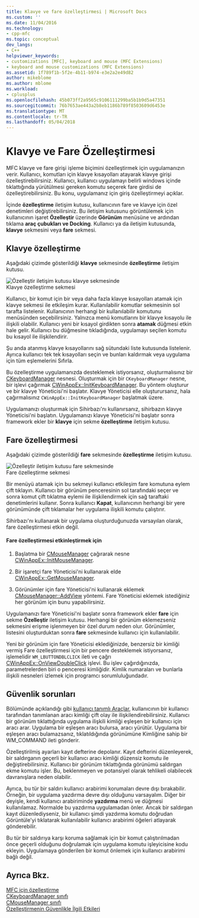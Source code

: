 ```yaml
---
title: Klavye ve fare özelleştirmesi | Microsoft Docs
ms.custom: ''
ms.date: 11/04/2016
ms.technology:
- cpp-mfc
ms.topic: conceptual
dev_langs:
- C++
helpviewer_keywords:
- customizations [MFC], keyboard and mouse (MFC Extensions)
- keyboard and mouse customizations (MFC Extensions)
ms.assetid: 1f789f1b-5f2e-4b11-b974-e3e2a2e49d82
author: mikeblome
ms.author: mblome
ms.workload:
- cplusplus
ms.openlocfilehash: 45b073ff2a9565c9106111299ba5b1b9d5a47351
ms.sourcegitcommit: 76b7653ae443a2b8eb1186b789f8503609d6453e
ms.translationtype: MT
ms.contentlocale: tr-TR
ms.lasthandoff: 05/04/2018
---
```

# <a name="keyboard-and-mouse-customization"></a>Klavye ve Fare Özelleştirmesi
MFC klavye ve fare girişi işleme biçimini özelleştirmek için uygulamanızın verir. Kullanıcı, komutları için klavye kısayolları atayarak klavye girişi özelleştirebilirsiniz. Kullanıcı, kullanıcı uygulamayı belirli windows içinde tıklattığında yürütülmesi gereken komutu seçerek fare girdisi de özelleştirebilirsiniz. Bu konu, uygulamanız için giriş özelleştirmeyi açıklar.  
  
 İçinde **özelleştirme** iletişim kutusu, kullanıcının fare ve klavye için özel denetimleri değiştirebilirsiniz. Bu iletişim kutusunu görüntülemek için kullanıcının işaret **Özelleştir** üzerinde **Görünüm** menüsüne ve ardından tıklama **araç çubukları ve Docking**. Kullanıcı ya da iletişim kutusunda, **klavye** sekmesini veya **fare** sekmesi.  
  
## <a name="keyboard-customization"></a>Klavye özelleştirme  
 Aşağıdaki çizimde gösterildiği **klavye** sekmesinde **özelleştirme** iletişim kutusu.  
  
 ![Özelleştir iletişim kutusu klavye sekmesinde](../mfc/media/mfcnextkeyboardtab.png "mfcnextkeyboardtab")  
Klavye özelleştirme sekmesi  
  
 Kullanıcı, bir komut için bir veya daha fazla klavye kısayolları atamak için klavye sekmesi ile etkileşim kurar. Kullanılabilir komutlar sekmesinin sol tarafta listelenir. Kullanıcının herhangi bir kullanılabilir komutunu menüsünden seçebilirsiniz. Yalnızca menü komutlarını bir klavye kısayolu ile ilişkili olabilir. Kullanıcı yeni bir kısayol girdikten sonra **atamak** düğmesi etkin hale gelir. Kullanıcı bu düğmesine tıkladığında, uygulamayı seçilen komutu bu kısayol ile ilişkilendirir.  
  
 Şu anda atanmış klavye kısayollarını sağ sütundaki liste kutusunda listelenir. Ayrıca kullanıcı tek tek kısayolları seçin ve bunları kaldırmak veya uygulama için tüm eşlemelerini Sıfırla.  
  
 Bu özelleştirme uygulamanızda desteklemek istiyorsanız, oluşturmalısınız bir [CKeyboardManager](../mfc/reference/ckeyboardmanager-class.md) nesnesi. Oluşturmak için bir `CKeyboardManager` nesne, bir işlevi çağırmak [CWinAppEx::InitKeyboardManager](../mfc/reference/cwinappex-class.md#initkeyboardmanager). Bu yöntem oluşturur ve bir klavye Yöneticisi'ni başlatır. Klavye Yöneticisi elle oluşturursanız, hala çağırmalısınız `CWinAppEx::InitKeyboardManager` başlatmak üzere.  
  
 Uygulamanızı oluşturmak için Sihirbazı'nı kullanırsanız, sihirbazın klavye Yöneticisi'ni başlatın. Uygulamanızı klavye Yöneticisi'ni başlatır sonra framework ekler bir **klavye** için sekme **özelleştirme** iletişim kutusu.  
  
## <a name="mouse-customization"></a>Fare özelleştirmesi  
 Aşağıdaki çizimde gösterildiği **fare** sekmesinde **özelleştirme** iletişim kutusu.  
  
 ![Özelleştir iletişim kutusu fare sekmesinde](../mfc/media/mfcnextmousetab.png "mfcnextmousetab")  
Fare özelleştirme sekmesi  
  
 Bir menüyü atamak için bu sekmeyi kullanıcı etkileşim fare komutuna eylem çift tıklayın. Kullanıcı bir görünüm penceresinin sol tarafındaki seçer ve sonra komut çift tıklatma eylemi ile ilişkilendirmek için sağ taraftaki denetimlerini kullanır. Sonra kullanıcı **Kapat**, kullanıcının herhangi bir yere görünümünde çift tıklamalar her uygulama ilişkili komutu çalıştırır.  
  
 Sihirbazı'nı kullanarak bir uygulama oluşturduğunuzda varsayılan olarak, fare özelleştirmesi etkin değil.  
  
#### <a name="to-enable-mouse-customization"></a>Fare özelleştirmesi etkinleştirmek için  
  
1.  Başlatma bir [CMouseManager](../mfc/reference/cmousemanager-class.md) çağırarak nesne [CWinAppEx::InitMouseManager](../mfc/reference/cwinappex-class.md#initmousemanager).  
  
2.  Bir işaretçi fare Yöneticisi'ni kullanarak elde [CWinAppEx::GetMouseManager](../mfc/reference/cwinappex-class.md#getmousemanager).  
  
3.  Görünümler için fare Yöneticisi'ni kullanarak eklemek [CMouseManager::AddView](../mfc/reference/cmousemanager-class.md#addview) yöntemi. Fare Yöneticisi eklemek istediğiniz her görünüm için bunu yapabilirsiniz.  
  
 Uygulamanızı fare Yöneticisi'ni başlatır sonra framework ekler **fare** için sekme **Özelleştir** iletişim kutusu. Herhangi bir görünüm eklemezseniz sekmesini erişme işlenmeyen bir özel durum neden olur. Görünümler, listesini oluşturduktan sonra **fare** sekmesinde kullanıcı için kullanılabilir.  
  
 Yeni bir görünüm için fare Yöneticisi eklediğinizde, benzersiz bir kimliği vermiş Fare özelleştirmesi için bir pencere desteklemek istiyorsanız, işlemelidir `WM_LBUTTONDBLCLICK` ileti ve çağrı [CWinAppEx::OnViewDoubleClick](../mfc/reference/cwinappex-class.md#onviewdoubleclick) işlevi. Bu işlev çağırdığınızda, parametrelerden biri o penceresi kimliğidir. Kimlik numaraları ve bunlarla ilişkili nesneleri izlemek için programcı sorumluluğundadır.  
  
## <a name="security-concerns"></a>Güvenlik sorunları  
 Bölümünde açıklandığı gibi [kullanıcı tanımlı Araçlar](../mfc/user-defined-tools.md), kullanıcının bir kullanıcı tarafından tanımlanan aracı kimliği çift olay ile ilişkilendirebilirsiniz. Kullanıcı bir görünüm tıklattığında uygulama ilişkili kimliği eşleşen bir kullanıcı için aracı arar. Uygulama bir eşleşen aracı bulursa, aracı yürütür. Uygulama bir eşleşen aracı bulamazsanız, tıklatıldığında görünümüne Kimliğine sahip bir WM_COMMAND ileti gönderir.  
  
 Özelleştirilmiş ayarları kayıt defterine depolanır. Kayıt defterini düzenleyerek, bir saldırganın geçerli bir kullanıcı aracı kimliği düzensiz komutu ile değiştirebilirsiniz. Kullanıcı bir görünüm tıklattığında görünümü saldırgan ekme komutu işler. Bu, beklenmeyen ve potansiyel olarak tehlikeli olabilecek davranışlara neden olabilir.  
  
 Ayrıca, bu tür bir saldırı kullanıcı arabirimi korumaları devre dışı bırakabilir. Örneğin, bir uygulama yazdırma devre dışı olduğunu varsayalım. Diğer bir deyişle, kendi kullanıcı arabiriminde **yazdırma** menü ve düğmesi kullanılamaz. Normalde bu yazdırma uygulamadan önler. Ancak bir saldırgan kayıt düzenlediyseniz, bir kullanıcı şimdi yazdırma komutu doğrudan Görüntüle'yi tıklatarak kullanılabilir kullanıcı arabirimi öğeleri atlayarak gönderebilir.  
  
 Bu tür bir saldırıya karşı koruma sağlamak için bir komut çalıştırılmadan önce geçerli olduğunu doğrulamak için uygulama komutu işleyicisine kodu ekleyin. Uygulamaya gönderilen bir komut önlemek için kullanıcı arabirimi bağlı değil.  
  
## <a name="see-also"></a>Ayrıca Bkz.  
 [MFC için özelleştirme](../mfc/customization-for-mfc.md)   
 [CKeyboardManager sınıfı](../mfc/reference/ckeyboardmanager-class.md)   
 [CMouseManager sınıfı](../mfc/reference/cmousemanager-class.md)   
 [Özelleştirmenin Güvenlikle İlgili Etkileri](../mfc/security-implications-of-customization.md)

